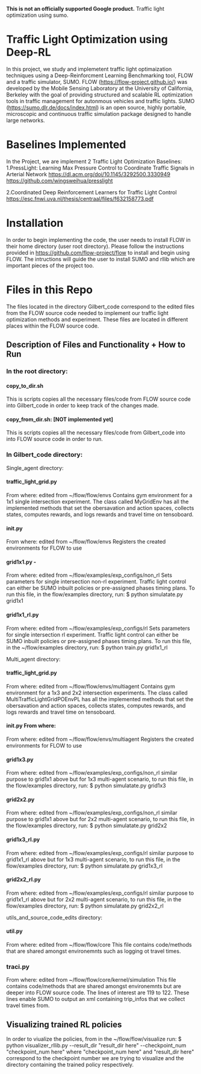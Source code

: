 **This is not an officially supported Google product.** 
Traffic light optimization using sumo.

# Traffic Light Optimization using Deep-RL
In this project, we study and implemetent traffic light optimaization techniques using a Deep-Reinforcment Learning Benchmarking tool, FLOW and a traffic simulator, SUMO.
FLOW (https://flow-project.github.io/)  was developed by the Mobile Sensing Laboratory at the University of California, Berkeley with the goal of providing structured and scalable RL optimization tools in traffic management for autonmous vehicles and traffic lights. 
SUMO (https://sumo.dlr.de/docs/index.html) is an open source, highly portable, microscopic and continuous traffic simulation package designed to handle large networks. 

# Baselines Implemented
In the Project, we are implement 2 Traffic Light Optimization Baselines:
1.PressLight: Learning Max Pressure Control to Coordinate Traffic Signals in Arterial Network
https://dl.acm.org/doi/10.1145/3292500.3330949
https://github.com/wingsweihua/presslight

2.Coordinated Deep Reinforcement Learners for Traffic Light Control 
https://esc.fnwi.uva.nl/thesis/centraal/files/f632158773.pdf

# Installation
In order to begin implementing the code, the user needs to install FLOW in their home directory (user root directory). Please follow the instructions provided in https://github.com/flow-project/flow to install and begin using FLOW.
The intructions will guide the user to install SUMO and rllib which are important pieces of the project too.

# Files in this Repo
The files located in the directory Gilbert_code correspond to the edited files from the FLOW source code needed to implement our traffic light optimization methods and experiment. These files are located in different places within the FLOW source code.
##  Description of Files and Functionality + How to Run
### In the root directory:
#### copy_to_dir.sh
This is scripts copies all the necessary files/code from FLOW source code into Gilbert_code in order to keep track of the changes made.
#### copy_from_dir.sh: [NOT implemented yet]
This is scripts copies all the necessary files/code from Gilbert_code into into FLOW source code in order to run.

### In Gilbert_code directory:
Single_agent directory:
#### traffic_light_grid.py
From where: edited from ~/flow/flow/envs
Contains gym environment for a 1x1 single intersection experiment. The class called MyGridEnv has all the implemented methods that set the obersavation and action spaces, collects states, computes rewards, and logs rewards and travel time on tensoboard.
#### __init__.py 
From where: edited from ~/flow/flow/envs
Registers the created environments for FLOW to use
#### grid1x1.py -
From where: edited from ~/flow/examples/exp_configs/non_rl
Sets parameters for single intersection non-rl experiment. Traffic light control can either be SUMO inbuilt policies or pre-assigned phases timing plans. To run this file, in the flow/examples directory, run:
$ python simulatate.py grid1x1

#### grid1x1_rl.py 
From where: edited from ~/flow/examples/exp_configs/rl
Sets parameters for single intersection rl experiment. Traffic light control can either be SUMO inbuilt policies or pre-assigned phases timing plans. To run this file, in the ~/flow/examples directory, run:
$ python train.py grid1x1_rl

Multi_agent directory:
#### traffic_light_grid.py 
From where: edited from ~/flow/flow/envs/multiagent
Contains gym environment for a 1x3 and 2x2 intersection experiments. The class called MultiTrafficLightGridPOEnvPL has all the implemented methods that set the obersavation and action spaces, collects states, computes rewards, and logs rewards and travel time on tensoboard.
#### __init__.py From where: 
From where: edited from ~/flow/flow/envs/multiagent
Registers the created environments for FLOW to use
#### grid1x3.py 
From where: edited from ~/flow/examples/exp_configs/non_rl
similar purpose to grid1x1 above but for 1x3 multi-agent scenario, to run this file, in the flow/examples directory, run:
$ python simulatate.py grid1x3
#### grid2x2.py 
From where: edited from ~/flow/examples/exp_configs/non_rl
similar purpose to grid1x1 above but for 2x2 multi-agent scenario, to run this file, in the flow/examples directory, run:
$ python simulatate.py grid2x2
#### grid1x3_rl.py 
From where:  edited from ~/flow/examples/exp_configs/rl
similar purpose to grid1x1_rl above but for 1x3 multi-agent scenario, to run this file, in the flow/examples directory, run:
$ python simulatate.py grid1x3_rl
#### grid2x2_rl.py 
From where: edited from ~/flow/examples/exp_configs/rl
similar purpose to grid1x1_rl above but for 2x2 multi-agent scenario, to run this file, in the flow/examples directory, run:
$ python simulatate.py grid2x2_rl

utils_and_source_code_edits directory:
#### util.py 
From where: edited from ~/flow/flow/core
This file contains code/methods that are shared amongst environemnts such as logging ot travel times.
### traci.py 
From where: edited from ~/flow/flow/core/kernel/simulation
This file contains code/methods that are shared amongst environemnts but are deeper into FLOW source code. The lines of interest are 119 to 122. These lines enable SUMO to output an xml containing trip_infos that we collect travel times from.

## Visualizing trained RL policies
In order to viualize the policies, from in the ~/flow/flow/visualize run:
$ python visualizer_rllib.py --result_dir "result_dir here" --checkpoint_num "checkpoint_num here"
where "checkpoint_num here" and "result_dir here" correspond to the checkpoint number we are trying to visualize and the directory containing the trained policy respectively.


